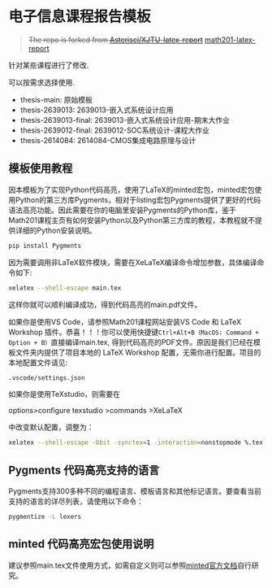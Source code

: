 # 电子信息课程报告模板

> ~~The repo is forked from [Asterisci/XJTU-latex-report](https://github.com/Asterisci/XJTU-latex-report)~~
> [math201-latex-report](https://github.com/SUEPaper/math201-latex-report)

针对某些课程进行了修改.

可以按需求选择使用.

* thesis-main: 原始模板
* thesis-2639013: 2639013-嵌入式系统设计应用
* thesis-2639013-final: 2639013-嵌入式系统设计应用-期末大作业
* thesis-2639012-final: 2639012-SOC系统设计-课程大作业
* thesis-2614084: 2614084-CMOS集成电路原理与设计

## 模板使用教程

因本模板为了实现Python代码高亮，使用了LaTeX的minted宏包，minted宏包使用Python的第三方库Pygments，相对于listing宏包Pygments提供了更好的代码语法高亮功能。因此需要在你的电脑里安装Pygments的Python库，鉴于Math201课程主页有如何安装Python以及Python第三方库的教程，本教程就不提供详细的Python安装说明。

```python
pip install Pygments
```

因为需要调用非LaTeX软件模块，需要在XeLaTeX编译命令增加参数，具体编译命令如下:

```bash
xelatex --shell-escape main.tex
```

这样你就可以顺利编译成功，得到代码高亮的main.pdf文件。

如果你是使用VS Code，请参照Math201课程网站安装VS Code 和 LaTeX Workshop 插件。恭喜！！！你可以使用快捷键`Ctrl+Alt+B（MacOS: Command + Option + B）`直接编译main.tex, 得到代码高亮的PDF文件。原因是我们已经在模板文件夹内提供了项目本地的 LaTeX Workshop 配置，无需你进行配置。项目的本地配置文件请见:

```sh
.vscode/settings.json
```

如果你是使用TeXstudio，则需要在

options>configure texstudio >commands >XeLaTeX

中改变默认配置，调整为：

```bash
xelatex --shell-escape -8bit -synctex=1 -interaction=nonstopmode %.tex
```

## Pygments 代码高亮支持的语言

Pygments支持300多种不同的编程语言、模板语言和其他标记语言。要查看当前支持的语言的详尽列表，请使用以下命令：

```bash
pygmentize -L lexers
```

## minted 代码高亮宏包使用说明

建议参照main.tex文件使用方式，如需自定义则可以参照[minted官方文档](http://tug.ctan.org/macros/latex/contrib/minted/minted.pdf)自行研究。
